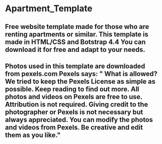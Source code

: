 # Apartment_Template
Free website template made for those who are renting apartments or similar.
This template is made in HTML/CSS and Botstrap 4.4
You can download it for free and adapt to your needs.
---------------------------------------------------------------------
Photos used in this template are downloaded from pexels.com
Pexels says:
" What is allowed?
We tried to keep the Pexels License as simple as possible. Keep reading to find out more.
All photos and videos on Pexels are free to use.
Attribution is not required. Giving credit to the photographer or Pexels is not necessary but always appreciated.
You can modify the photos and videos from Pexels. Be creative and edit them as you like."
---------------------------------------------------------------------
